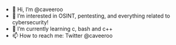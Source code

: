 - 👋 Hi, I’m @caveeroo
- 👀 I’m interested in OSINT, pentesting, and everything related to cybersecurity!
- 🌱 I’m currently learning c, bash and c++
- 📫 How to reach me: Twitter @caveeroo

<!---
caveeroo/caveeroo is a ✨ special ✨ repository because its `README.md` (this file) appears on your GitHub profile.
You can click the Preview link to take a look at your changes.
--->
